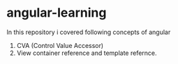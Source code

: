 # angular-learning
In this repository i covered following concepts of angular
1) CVA (Control Value Accessor) 
2) View container reference and template refernce.

